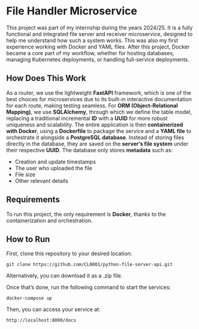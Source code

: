 # File Handler Microservice
This project was part of my internship during the years 2024/25. It is a fully functional and integrated file server and receiver microservice, designed to help me understand how such a system works.
This was also my first experience working with Docker and YAML files. After this project, Docker became a core part of my workflow, whether for hosting databases, managing Kubernetes deployments, or handling full-service deployments.


## How Does This Work
As a router, we use the lightweight **FastAPI** framework, which is one of the best choices for microservices due to its built-in interactive documentation for each route, making testing seamless.
For **ORM (Object-Relational Mapping)**, we use **SQLAlchemy**, through which we define the table model, replacing a traditional incremental **ID** with a **UUID** for more robust uniqueness and scalability.
The entire application is then **containerized with Docker**, using a **Dockerfile** to package the service and a **YAML file** to orchestrate it alongside a **PostgreSQL database**.
Instead of storing files directly in the database, they are saved on the **server’s file system** under their respective **UUID**. The database only stores **metadata** such as:
* Creation and update timestamps
* The user who uploaded the file
* File size
* Other relevant details


## Requirements
To run this project, the only requirement is **Docker**, thanks to the containerization and orchestration.


## How to Run
First, clone this repository to your desired location:
```
git clone https://github.com/CL0001/python-file-server-api.git
```
Alternatively, you can download it as a .zip file.

Once that’s done, run the following command to start the services:
```
docker-compose up
```

Then, you can access your service at:
```
http://localhost:8000/docs
```
